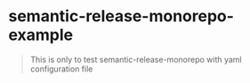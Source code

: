 # semantic-release-monorepo-example

> This is only to test semantic-release-monorepo with yaml configuration file